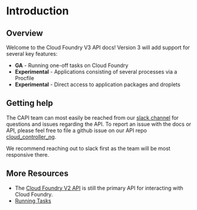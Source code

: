 # Introduction

## Overview

Welcome to the Cloud Foundry V3 API docs! Version 3 will add support for several
key features:

* **GA** - Running one-off tasks on Cloud Foundry
* **Experimental** - Applications consisting of several processes via a Procfile
* **Experimental** - Direct access to application packages and droplets

## Getting help
The CAPI team can most easily be reached from our [slack channel](https://cloudfoundry.slack.com/messages/capi/) for
questions and issues regarding the API. To report an issue with the docs or API, please feel free to file a github
issue on our API repo [cloud_controller_ng](https://github.com/cloudfoundry/cloud_controller_ng).

We recommend reaching out to slack first as the team will be most responsive there.


## More Resources

* The [Cloud Foundry V2 API](http://apidocs.cloudfoundry.org/) is still the primary API for interacting with Cloud Foundry.
* [Running Tasks](https://docs.cloudfoundry.org/devguide/using-tasks.html)

